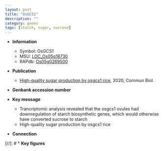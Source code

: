 ```yaml
---
layout: post
title: "OsGCS1"
description: ""
category: genes
tags: [starch, sugar, sucrose]
---
```


* **Information**  
    + Symbol: OsGCS1  
    + MSU: [LOC_Os05g18730](http://rice.plantbiology.msu.edu/cgi-bin/ORF_infopage.cgi?orf=LOC_Os05g18730)  
    + RAPdb: [Os05g0269500](http://rapdb.dna.affrc.go.jp/viewer/gbrowse_details/irgsp1?name=Os05g0269500)  

* **Publication**  
    + [High-quality sugar production by osgcs1 rice](http://www.ncbi.nlm.nih.gov/pubmed?term=High-quality+sugar+production+by+osgcs1+rice%5BTitle%5D), 2020, Commun Biol.

* **Genbank accession number**  

* **Key message**  
    + Trancriptomic analysis revealed that the osgcs1 ovules had downregulation of starch biosynthetic genes, which would otherwise have converted sucrose to starch
    + High-quality sugar production by osgcs1 rice

* **Connection**  

[//]: # * **Key figures**  


